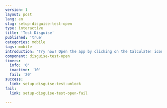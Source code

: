 ```yaml
---
version: 1
layout: post
lang: en
slug: setup-disguise-test-open
type: interactive
title: 'Test Disguise'
published: 'true'
categories: mobile
tags: mobile
introduction: 'Try now! Open the app by clicking on the Calculate! icon.'
component: disguise-test-open
timers:
  info: '0'
  inactive: '10'
  fail: '20'
success:
  link: setup-disguise-test-unlock
fail:
  link: setup-disguise-test-open-fail

---
```


